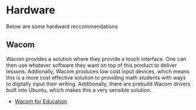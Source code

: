 # Hardware

Below are some hardward reccommendations

## Wacom 

Wacom provides a solution where they provide a touch interface. One can then use whatever software they want on top of this product to deliver lessons. Addionally, Wacom produces low cost input devices, which means this is a more cost effective solution to providing math students with ways to digitally input their writing. Additionally, there are prebuild Wacom drivers built into Ubuntu, which makes this a very sensible solution.

* [Wacom for Education](http://www.wacom.com/en-ca/discover/educate/interactive-classroom)


